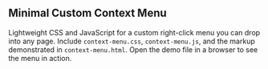 ## Minimal Custom Context Menu
Lightweight CSS and JavaScript for a custom right-click menu you can drop into any page. Include `context-menu.css`, `context-menu.js`, and the markup demonstrated in `context-menu.html`. Open the demo file in a browser to see the menu in action.
